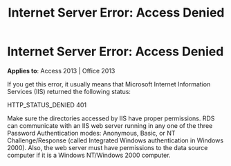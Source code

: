 ﻿---
title: 'Internet Server Error: Access Denied'
TOCTitle: 'Internet Server Error: Access Denied'
ms:assetid: 65f4608b-afec-2867-dae3-e29bae03a6fd
ms:mtpsurl: https://msdn.microsoft.com/library/JJ249395(v=office.15)
ms:contentKeyID: 48545334
ms.date: 09/18/2015
mtps_version: v=office.15
---

# Internet Server Error: Access Denied


**Applies to**: Access 2013 | Office 2013

If you get this error, it usually means that Microsoft Internet Information Services (IIS) returned the following status:

HTTP\_STATUS\_DENIED 401

Make sure the directories accessed by IIS have proper permissions. RDS can communicate with an IIS web server running in any one of the three Password Authentication modes: Anonymous, Basic, or NT Challenge/Response (called Integrated Windows authentication in Windows 2000). Also, the web server must have permissions to the data source computer if it is a Windows NT/Windows 2000 computer.

